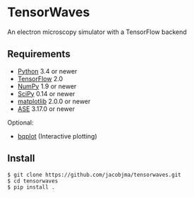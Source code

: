 # TensorWaves
An electron microscopy simulator with a TensorFlow backend



## Requirements

* [Python](http://www.python.org/) 3.4 or newer
* [TensorFlow](https://www.tensorflow.org/) 2.0
* [NumPy](http://docs.scipy.org/doc/numpy/reference/) 1.9 or newer
* [SciPy](http://docs.scipy.org/doc/scipy/reference/) 0.14 or newer
* [matplotlib](http://matplotlib.org/) 2.0.0 or newer
* [ASE](https://gitlab.com/ase) 3.17.0 or newer

Optional:
* [bqplot](https://github.com/bloomberg/bqplot) (Interactive plotting)

## Install
```
$ git clone https://github.com/jacobjma/tensorwaves.git
$ cd tensorwaves
$ pip install .
```
